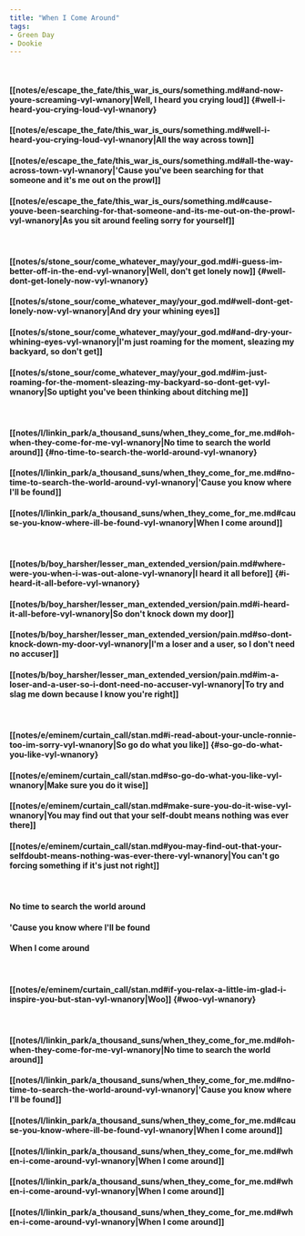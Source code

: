 ```yaml
---
title: "When I Come Around"
tags:
- Green Day
- Dookie
---
```

&nbsp;
#### [[notes/e/escape_the_fate/this_war_is_ours/something.md#and-now-youre-screaming-vyl-wnanory|Well, I heard you crying loud]] {#well-i-heard-you-crying-loud-vyl-wnanory}
#### [[notes/e/escape_the_fate/this_war_is_ours/something.md#well-i-heard-you-crying-loud-vyl-wnanory|All the way across town]]
#### [[notes/e/escape_the_fate/this_war_is_ours/something.md#all-the-way-across-town-vyl-wnanory|'Cause you've been searching for that someone and it's me out on the prowl]]
#### [[notes/e/escape_the_fate/this_war_is_ours/something.md#cause-youve-been-searching-for-that-someone-and-its-me-out-on-the-prowl-vyl-wnanory|As you sit around feeling sorry for yourself]]
&nbsp;
#### [[notes/s/stone_sour/come_whatever_may/your_god.md#i-guess-im-better-off-in-the-end-vyl-wnanory|Well, don't get lonely now]] {#well-dont-get-lonely-now-vyl-wnanory}
#### [[notes/s/stone_sour/come_whatever_may/your_god.md#well-dont-get-lonely-now-vyl-wnanory|And dry your whining eyes]]
#### [[notes/s/stone_sour/come_whatever_may/your_god.md#and-dry-your-whining-eyes-vyl-wnanory|I'm just roaming for the moment, sleazing my backyard, so don't get]]
#### [[notes/s/stone_sour/come_whatever_may/your_god.md#im-just-roaming-for-the-moment-sleazing-my-backyard-so-dont-get-vyl-wnanory|So uptight you've been thinking about ditching me]]
&nbsp;
#### [[notes/l/linkin_park/a_thousand_suns/when_they_come_for_me.md#oh-when-they-come-for-me-vyl-wnanory|No time to search the world around]] {#no-time-to-search-the-world-around-vyl-wnanory}
#### [[notes/l/linkin_park/a_thousand_suns/when_they_come_for_me.md#no-time-to-search-the-world-around-vyl-wnanory|'Cause you know where I'll be found]]
#### [[notes/l/linkin_park/a_thousand_suns/when_they_come_for_me.md#cause-you-know-where-ill-be-found-vyl-wnanory|When I come around]]
&nbsp;
#### [[notes/b/boy_harsher/lesser_man_extended_version/pain.md#where-were-you-when-i-was-out-alone-vyl-wnanory|I heard it all before]] {#i-heard-it-all-before-vyl-wnanory}
#### [[notes/b/boy_harsher/lesser_man_extended_version/pain.md#i-heard-it-all-before-vyl-wnanory|So don't knock down my door]]
#### [[notes/b/boy_harsher/lesser_man_extended_version/pain.md#so-dont-knock-down-my-door-vyl-wnanory|I'm a loser and a user, so I don't need no accuser]]
#### [[notes/b/boy_harsher/lesser_man_extended_version/pain.md#im-a-loser-and-a-user-so-i-dont-need-no-accuser-vyl-wnanory|To try and slag me down because I know you're right]]
&nbsp;
#### [[notes/e/eminem/curtain_call/stan.md#i-read-about-your-uncle-ronnie-too-im-sorry-vyl-wnanory|So go do what you like]] {#so-go-do-what-you-like-vyl-wnanory}
#### [[notes/e/eminem/curtain_call/stan.md#so-go-do-what-you-like-vyl-wnanory|Make sure you do it wise]]
#### [[notes/e/eminem/curtain_call/stan.md#make-sure-you-do-it-wise-vyl-wnanory|You may find out that your self-doubt means nothing was ever there]]
#### [[notes/e/eminem/curtain_call/stan.md#you-may-find-out-that-your-selfdoubt-means-nothing-was-ever-there-vyl-wnanory|You can't go forcing something if it's just not right]]
&nbsp;
#### No time to search the world around
#### 'Cause you know where I'll be found
#### When I come around
&nbsp;
#### [[notes/e/eminem/curtain_call/stan.md#if-you-relax-a-little-im-glad-i-inspire-you-but-stan-vyl-wnanory|Woo]] {#woo-vyl-wnanory}
&nbsp;
#### [[notes/l/linkin_park/a_thousand_suns/when_they_come_for_me.md#oh-when-they-come-for-me-vyl-wnanory|No time to search the world around]]
#### [[notes/l/linkin_park/a_thousand_suns/when_they_come_for_me.md#no-time-to-search-the-world-around-vyl-wnanory|'Cause you know where I'll be found]]
#### [[notes/l/linkin_park/a_thousand_suns/when_they_come_for_me.md#cause-you-know-where-ill-be-found-vyl-wnanory|When I come around]]
#### [[notes/l/linkin_park/a_thousand_suns/when_they_come_for_me.md#when-i-come-around-vyl-wnanory|When I come around]]
#### [[notes/l/linkin_park/a_thousand_suns/when_they_come_for_me.md#when-i-come-around-vyl-wnanory|When I come around]]
#### [[notes/l/linkin_park/a_thousand_suns/when_they_come_for_me.md#when-i-come-around-vyl-wnanory|When I come around]]
